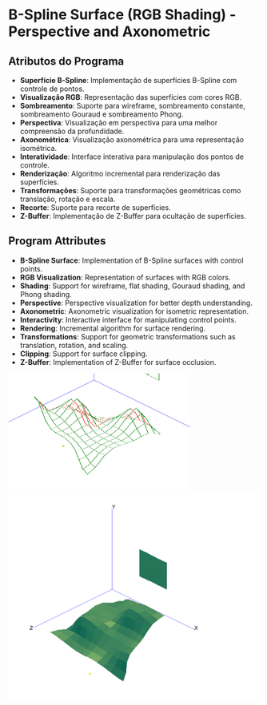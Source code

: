 # B-Spline Surface (RGB Shading) - Perspective and Axonometric

## Atributos do Programa

- **Superfície B-Spline**: Implementação de superfícies B-Spline com controle de pontos.
- **Visualização RGB**: Representação das superfícies com cores RGB.
- **Sombreamento**: Suporte para wireframe, sombreamento constante, sombreamento Gouraud e sombreamento Phong.
- **Perspectiva**: Visualização em perspectiva para uma melhor compreensão da profundidade.
- **Axonométrica**: Visualização axonométrica para uma representação isométrica.
- **Interatividade**: Interface interativa para manipulação dos pontos de controle.
- **Renderização**: Algoritmo incremental para renderização das superfícies.
- **Transformações**: Suporte para transformações geométricas como translação, rotação e escala.
- **Recorte**: Suporte para recorte de superfícies.
- **Z-Buffer**: Implementação de Z-Buffer para ocultação de superfícies.

## Program Attributes

- **B-Spline Surface**: Implementation of B-Spline surfaces with control points.
- **RGB Visualization**: Representation of surfaces with RGB colors.
- **Shading**: Support for wireframe, flat shading, Gouraud shading, and Phong shading.
- **Perspective**: Perspective visualization for better depth understanding.
- **Axonometric**: Axonometric visualization for isometric representation.
- **Interactivity**: Interactive interface for manipulating control points.
- **Rendering**: Incremental algorithm for surface rendering.
- **Transformations**: Support for geometric transformations such as translation, rotation, and scaling.
- **Clipping**: Support for surface clipping.
- **Z-Buffer**: Implementation of Z-Buffer for surface occlusion.

![alt text](image-1.png)
![alt text](image.png)